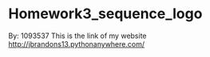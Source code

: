 # Homework3_sequence_logo
By: 1093537
This is the link of my website
http://jbrandons13.pythonanywhere.com/
